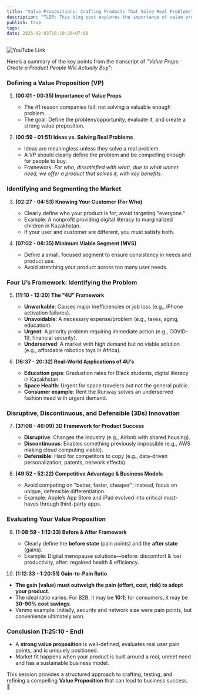 ```yaml
---
title: "Value Propositions: Crafting Products That Solve Real Problems"
description: "TLDR: This blog post explores the importance of value propositions in product development, emphasizing the need to define the target audience, identify their problems, and create compelling solutions. It outlines a framework for evaluating and building value propositions, highlighting the significance of understanding user needs and market dynamics to ensure product success."
publish: true
tags: 
date: 2025-02-03T16:19:26+07:00
---
```

![YouTube Link](https://www.youtube.com/watch?v=q8d9uuO1Cf4&t=50s)

Here’s a summary of the key points from the transcript of _"Value Props: Create a Product People Will Actually Buy"_:

### **Defining a Value Proposition (VP)**

1. **(00:01 - 00:35) Importance of Value Props**
    
    - The #1 reason companies fail: not solving a valuable enough problem.
    - The goal: Define the problem/opportunity, evaluate it, and create a strong value proposition.
2. **(00:59 - 01:51) Ideas vs. Solving Real Problems**
    
    - Ideas are meaningless unless they solve a real problem.
    - A VP should clearly define the problem and be compelling enough for people to buy.
    - Framework: _For who, dissatisfied with what, due to what unmet need, we offer a product that solves it, with key benefits._

### **Identifying and Segmenting the Market**

3. **(02:27 - 04:53) Knowing Your Customer (For Who)**
    
    - Clearly define who your product is for; avoid targeting "everyone."
    - Example: A nonprofit providing digital literacy to marginalized children in Kazakhstan.
    - If your user and customer are different, you must satisfy both.
4. **(07:02 - 08:35) Minimum Viable Segment (MVS)**
    
    - Define a small, focused segment to ensure consistency in needs and product use.
    - Avoid stretching your product across too many user needs.

### **Four U’s Framework: Identifying the Problem**

5. **(11:10 - 12:20) The "4U" Framework**
    
    - **Unworkable**: Causes major inefficiencies or job loss (e.g., iPhone activation failures).
    - **Unavoidable**: A necessary expense/problem (e.g., taxes, aging, education).
    - **Urgent**: A priority problem requiring immediate action (e.g., COVID-19, financial security).
    - **Underserved**: A market with high demand but no viable solution (e.g., affordable robotics toys in Africa).
6. **(16:37 - 20:32) Real-World Applications of 4U’s**
    
    - **Education gaps**: Graduation rates for Black students, digital literacy in Kazakhstan.
    - **Space Health**: Urgent for space travelers but not the general public.
    - **Consumer example**: Rent the Runway solves an underserved fashion need with urgent demand.

### **Disruptive, Discontinuous, and Defensible (3Ds) Innovation**

7. **(37:08 - 46:09) 3D Framework for Product Success**
    
    - **Disruptive**: Changes the industry (e.g., Airbnb with shared housing).
    - **Discontinuous**: Enables something previously impossible (e.g., AWS making cloud computing viable).
    - **Defensible**: Hard for competitors to copy (e.g., data-driven personalization, patents, network effects).
8. **(49:52 - 52:22) Competitive Advantage & Business Models**
    
    - Avoid competing on "better, faster, cheaper"; instead, focus on unique, defensible differentiation.
    - Example: Apple’s App Store and iPad evolved into critical must-haves through third-party apps.

### **Evaluating Your Value Proposition**

9. **(1:08:59 - 1:12:33) Before & After Framework**
    
    - Clearly define the **before state** (pain points) and the **after state** (gains).
    - Example: Digital menopause solutions—before: discomfort & lost productivity, after: regained health & efficiency.
10. **(1:12:33 - 1:20:51) Gain-to-Pain Ratio**
    

- **The gain (value) must outweigh the pain (effort, cost, risk) to adopt your product.**
- The ideal ratio varies: For B2B, it may be **10:1**; for consumers, it may be **30-90% cost savings**.
- Venmo example: Initially, security and network size were pain points, but convenience ultimately won.

### **Conclusion (1:25:10 - End)**

- A **strong value proposition** is well-defined, evaluates real user pain points, and is uniquely positioned.
- Market fit happens when your product is built around a real, unmet need and has a sustainable business model.

This session provides a structured approach to crafting, testing, and refining a compelling **Value Proposition** that can lead to business success. 🚀